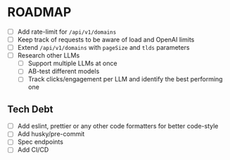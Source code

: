 # ROADMAP

- [ ] Add rate-limit for `/api/v1/domains`
- [ ] Keep track of requests to be aware of load and OpenAI limits
- [ ] Extend `/api/v1/domains` with `pageSize` and `tlds` parameters
- [ ] Research other LLMs
  - [ ] Support multiple LLMs at once
  - [ ] AB-test different models
  - [ ] Track clicks/engagement per LLM and identify the best performing one

## Tech Debt

- [ ] Add eslint, prettier or any other code formatters for better code-style
- [ ] Add husky/pre-commit
- [ ] Spec endpoints
- [ ] Add CI/CD
